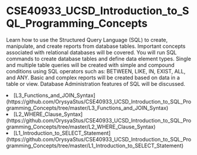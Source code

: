 # CSE40933_UCSD_Introduction_to_SQL_Programming_Concepts
Learn how to use the Structured Query Language (SQL) to create, manipulate, and create reports from database tables. Important concepts associated with relational databases will be covered. You will run SQL commands to create database tables and define data element types. Single and multiple table queries will be created with simple and compound conditions using SQL operators such as: BETWEEN, LIKE, IN, EXIST, ALL, and ANY. Basic and complex reports will be created based on data in a table or view. Database Administration features of SQL will be discussed.

<li> [L3_Functions_and_JOIN_Syntax](https://github.com/OrysyaStus/CSE40933_UCSD_Introduction_to_SQL_Programming_Concepts/tree/master/L3_Functions_and_JOIN_Syntax) </li>

<li> [L2_WHERE_Clause_Syntax](https://github.com/OrysyaStus/CSE40933_UCSD_Introduction_to_SQL_Programming_Concepts/tree/master/L2_WHERE_Clause_Syntax) </li>

<li> [L1_Introduction_to_SELECT_Statement](https://github.com/OrysyaStus/CSE40933_UCSD_Introduction_to_SQL_Programming_Concepts/tree/master/L1_Introduction_to_SELECT_Statement) </li>
